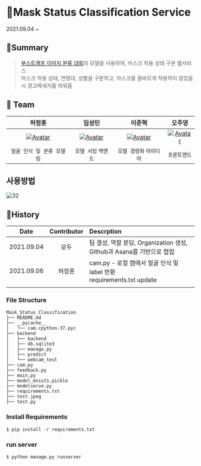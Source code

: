 # 🌟Mask Status Classification Service

2021.09.04 ~

## 📑Summary

> [부스트캠프 이미지 분류 대회](https://github.com/boostcampaitech2/image-classification-level1-12/tree/master)의 모델을 사용하여, 마스크 착용 상태 구분 웹서비스  
> 마스크 착용 상태, 연령대, 성별을 구분하고, 마스크를 올바르게 착용하지 않았을 시 경고메세지를 띄워줌  

## 👋 Team

|                            허정훈                            |                            임성민                            |                            이준혁                            |                            오주영                            |
| :----------------------------------------------------------: | :----------------------------------------------------------: | :----------------------------------------------------------: | :----------------------------------------------------------: |
| [![Avatar](https://avatars.githubusercontent.com/u/54921730?v=4)](https://github.com/herjh0405) | [![Avatar](https://avatars.githubusercontent.com/u/49228132?v=4)](https://github.com/mickeyshoes) | [![Avatar](https://avatars.githubusercontent.com/u/49234207?v=4)](https://github.com/kmouleejunhyuk) | [![Avatar](https://avatars.githubusercontent.com/u/69762559?v=4)](https://github.com/Jy0923) |
|                  `얼굴 인식 및 분류 모델링`                  |                     `모델 서빙` `백엔드`                     |                   `모델 경량화` `아이디어`                   |                         `프론트엔드`                         |

## 사용방법
![32](https://user-images.githubusercontent.com/49234207/138724656-beb67505-76c9-4bb6-85cf-f258c7cba173.png)


## 📅History

|    Date    | Contributor | Descrption                                                   |
| :--------: | :---------: | :----------------------------------------------------------- |
| 2021.09.04 |    모두     | 팀 결성, 역할 분담, Organization 생성, Github과 Asana를 기반으로 협업 |
| 2021.09.06 |   허정훈    | cam.py - 로컬 캠에서 얼굴 인식 및 label 반환<br />requirements.txt update |
|            |             |                                                              |

### File Structure
```text
Mask_Status_Classification
├── README.md
├── __pycache__
│   └── cam.cpython-37.pyc
├── backend
│   ├── backend
│   ├── db.sqlite3
│   ├── manage.py
│   ├── predict
│   └── webcam_test
├── cam.py
├── feedback.py
├── main.py
├── model_mnist1.pickle
├── modelserve.py
├── requirements.txt
├── test.jpeg
├── test.py
```

### Install Requirements
```
$ pip install -r requirements.txt
```

### run server

```
$ python manage.py runserver
```
